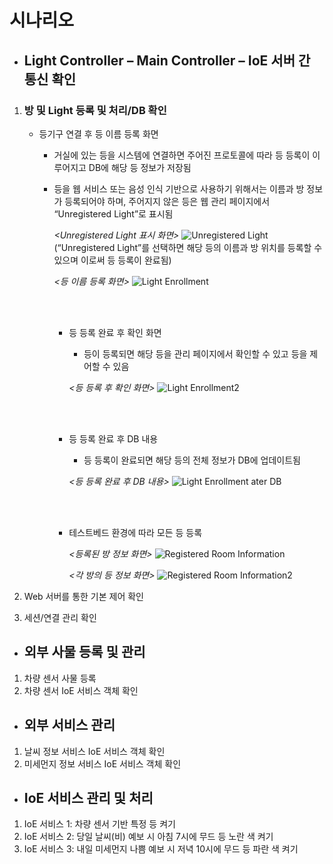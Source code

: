 # 시나리오

- ## Light Controller – Main Controller – IoE 서버 간 통신 확인
1. ### 방 및 Light 등록 및 처리/DB 확인
    - 등기구 연결 후 등 이름 등록 화면
      - 거실에 있는 등을 시스템에 연결하면 주어진 프로토콜에 따라 등 등록이 이루어지고 DB에 해당 등 정보가 저장됨
      - 등을 웹 서비스 또는 음성 인식 기반으로 사용하기 위해서는 이름과 방 정보가 등록되어야 하며, 주어지지 않은 등은 웹 관리 페이지에서 “Unregistered Light”로 표시됨
      
        *<Unregistered Light 표시 화면>*
        ![Unregistered Light](https://user-images.githubusercontent.com/58102072/69791850-b1306a80-1208-11ea-9696-0c4efac123b0.PNG)
        (“Unregistered Light”를 선택하면 해당 등의 이름과 방 위치를 등록할 수 있으며 이로써 등 등록이 완료됨)
        
        *<등 이름 등록 화면>*
        ![Light Enrollment](https://user-images.githubusercontent.com/58102072/69792082-33b92a00-1209-11ea-8678-d136ce178e3d.PNG)
        
        <br/>
        <br/>
        
        - 등 등록 완료 후 확인 화면
          - 등이 등록되면 해당 등을 관리 페이지에서 확인할 수 있고 등을 제어할 수 있음
          
          *<등 등록 후 확인 화면>*
          ![Light Enrollment2](https://user-images.githubusercontent.com/58102072/69792196-84c91e00-1209-11ea-8b96-76ecf00fa05d.PNG)
        
        <br/>
        <br/>
        
        - 등 등록 완료 후 DB 내용
          - 등 등록이 완료되면 해당 등의 전체 정보가 DB에 업데이트됨
          
          *<등 등록 완료 후 DB 내용>*
          ![Light Enrollment ater DB](https://user-images.githubusercontent.com/58102072/69792641-56980e00-120a-11ea-8846-f01ce8ba459a.PNG)
        
        <br/>
        <br/>
        
        - 테스트베드 환경에 따라 모든 등 등록
        
          *<등록된 방 정보 화면>*
          ![Registered Room Information](https://user-images.githubusercontent.com/58102072/69793067-1edd9600-120b-11ea-8252-9a654888d744.PNG)
          
          *<각 방의 등 정보 화면>*
          ![Registered Room Information2](https://user-images.githubusercontent.com/58102072/69793177-47fe2680-120b-11ea-8c01-0f2a8f06fcea.PNG)
        
        
        
        
        
        
2. Web 서버를 통한 기본 제어 확인
3. 세션/연결 관리 확인

- ## 외부 사물 등록 및 관리
1. 차량 센서 사물 등록
2. 차량 센서 IoE 서비스 객체 확인

- ## 외부 서비스 관리
1. 날씨 정보 서비스 IoE 서비스 객체 확인
2. 미세먼지 정보 서비스 IoE 서비스 객체 확인

- ## IoE 서비스 관리 및 처리
1. IoE 서비스 1: 차량 센서 기반 특정 등 켜기
2. IoE 서비스 2: 당일 날씨(비) 예보 시 아침 7시에 무드 등 노란 색 켜기
3. IoE 서비스 3: 내일 미세먼지 나쁨 예보 시 저녁 10시에 무드 등 파란 색 켜기

